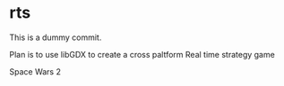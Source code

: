# rts

This is a dummy commit.

Plan is to use libGDX to create a cross paltform Real time strategy game

Space Wars 2

